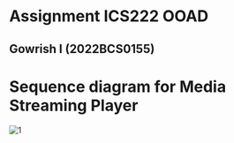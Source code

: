 # Assignment ICS222 OOAD

## Gowrish I (2022BCS0155)

# Sequence diagram for Media Streaming Player

![1](https://github.com/grx6741/grx6741.github.io/assets/73749042/3d152b1d-c7c4-41a8-a213-d1af93706785)

